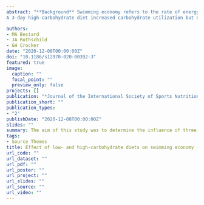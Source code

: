 ```yaml
---
abstract: "**Background** Swimming economy refers to the rate of energy expenditure relative to swimming speed of movement, is inversely related to the energetic cost of swimming, and is as a key factor influencing endurance swimming performance. The objective of this study was to determine if high-carbohydrate, low-fat (HCLF) and low-carbohydrate, high-fat (LCHF) diets affect energetic cost of submaximal swimming. **Methods** Eight recreational swimmers consumed two 3-day isoenergetic diets in a crossover design. Diets were tailored to individual food preferences, and macronutrient consumption was 69–16-16% and 16–67-18% carbohydrate-fat-protein for the HCLF and LCHF diets, respectively. Following each 3-day dietary intervention, participants swam in a flume at velocities associated with 50, 60, and 70% of their maximal aerobic capacity (VO2max). Expired breath was collected and analyzed while they swam which enabled calculation of the energetic cost of swimming. A paired t-test compared macronutrient distribution between HCLF and LCHF diets, while repeated-measures ANOVA determined effects of diet and exercise intensity on physiological endpoints. **Results** Respiratory exchange ratio was significantly higher in HCLF compared to LCHF (p = 0.003), but there were no significant differences in the rate of oxygen consumption (p = 0.499) or energetic cost of swimming (p = 0.324) between diets. Heart rate did not differ between diets (p = 0.712), but oxygen pulse, a non-invasive surrogate for stroke volume, was greater following the HCLF diet (p = 0.029). **Conclusions**
A 3-day high-carbohydrate diet increased carbohydrate utilization but did not affect swimming economy at 50–70% VO2max. As these intensities are applicable to ultramarathon swims, future studies should use higher intensities that would be more relevant to shorter duration events."

authors:
- MA Bestard
- JA Rothschild
- GH Crocker
date: "2020-12-08T00:00:00Z"
doi: "10.1186/s12970-020-00392-3"
featured: true
image:
  caption: ""
  focal_point: ""
  preview_only: false
projects: []
publication: "*Journal of the International Society of Sports Nutrition*"
publication_short: ""
publication_types:
- "2"
publishDate: "2020-12-08T00:00:00Z"
slides: ""
summary: The aim of this study was to determine the influence of three days of high- and low-carbohydrate diets on the energetic cost of submaximal swimming. 
tags:
- Source Themes
title: Effect of low- and high-carbohydrate diets on swimming economy - a crossover study
url_code: ""
url_dataset: ""
url_pdf: ""
url_poster: ""
url_project: ""
url_slides: ""
url_source: "" 
url_video: ""
---
```


